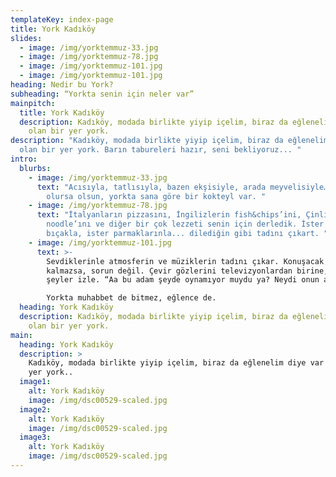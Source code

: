 ```yaml
---
templateKey: index-page
title: York Kadıköy
slides:
  - image: /img/yorktemmuz-33.jpg 
  - image: /img/yorktemmuz-78.jpg
  - image: /img/yorktemmuz-101.jpg
  - image: /img/yorktemmuz-101.jpg  
heading: Nedir bu York?
subheading: “Yorkta senin için neler var”
mainpitch:
  title: York Kadıköy
  description: Kadıköy, modada birlikte yiyip içelim, biraz da eğlenelim diye var
    olan bir yer york.
description: "Kadıköy, modada birlikte yiyip içelim, biraz da eğlenelim diye var
  olan bir yer york. Barın tabureleri hazır, seni bekliyoruz... "
intro:
  blurbs:
    - image: /img/yorktemmuz-33.jpg
      text: "Acısıyla, tatlısıyla, bazen ekşisiyle, arada meyvelisiyle… damak tadın ne
        olursa olsun, yorkta sana göre bir kokteyl var. "
    - image: /img/yorktemmuz-78.jpg
      text: "İtalyanların pizzasını, İngilizlerin fish&chips’ini, Çinlilerin
        noodle’ını ve diğer bir çok lezzeti senin için derledik. İster çatal
        bıçakla, ister parmaklarınla... dilediğin gibi tadını çıkart. "
    - image: /img/yorktemmuz-101.jpg
      text: >-
        Sevdiklerinle atmosferin ve müziklerin tadını çıkar. Konuşacak bir şey
        kalmazsa, sorun değil. Çevir gözlerini televizyonlardan birine, bir
        şeyler izle. “Aa bu adam şeyde oynamıyor muydu ya? Neydi onun adı?”

        Yorkta muhabbet de bitmez, eğlence de.
  heading: York Kadıköy
  description: Kadıköy, modada birlikte yiyip içelim, biraz da eğlenelim diye var
    olan bir yer york.
main:
  heading: York Kadıköy
  description: >
    Kadıköy, modada birlikte yiyip içelim, biraz da eğlenelim diye var olan bir
    yer york..
  image1:
    alt: York Kadıköy
    image: /img/dsc00529-scaled.jpg
  image2:
    alt: York Kadıköy
    image: /img/dsc00529-scaled.jpg
  image3:
    alt: York Kadıköy
    image: /img/dsc00529-scaled.jpg
---
```

